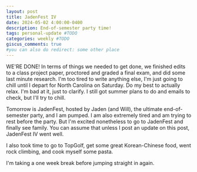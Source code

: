 ```yaml
---
layout: post
title: JadenFest IV
date: 2024-05-02 4:00:00-0400
description: End-of-semester party time!
tags: personal-update #TODO
categories: weekly #TODO
giscus_comments: true
#you can also do redirect: some other place
---
```


WE'RE DONE! In terms of things we needed to get done, we finished edits to a class project paper, proctored and graded a final exam, and did some last minute research. I'm too tired to write anything else, I'm just going to chill until I depart for North Carolina on Saturday. Do my best to actually relax. I'm bad at it, just to clarify. I still got summer plans to do and emails to check, but I'll try to chill. 

Tomorrow is JadenFest, hosted by Jaden (and Will), the ultimate end-of-semester party, and I am pumped. I am also extremely tired and am trying to rest before the party. But I'm excited nonetheless to go to JadenFest and finally see family. You can assume that unless I post an update on this post, JadenFest IV went well.

I also took time to go to TopGolf, get some great Korean-Chinese food, went rock climbing, and cook myself some pasta.

I'm taking a one week break before jumping straight in again.